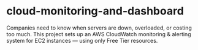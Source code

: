# cloud-monitoring-and-dashboard
Companies need to know when servers are down, overloaded, or costing too much.   This project sets up an AWS CloudWatch monitoring &amp; alerting system for EC2 instances — using only Free Tier resources.
